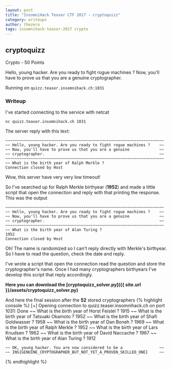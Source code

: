 ```yaml
---
layout: post
title: "InsomniHack Teaser CTF 2017 - cryptoquizz"
category: writeups
author: thezero
tags: insomnihack-teaser-2017 crypto
---
```


## cryptoquizz
Crypto - 50 Points

Hello, young hacker. Are you ready to fight rogue machines ? Now, you'll have to prove us that you are a genuine cryptographer.

Running on `quizz.teaser.insomnihack.ch:1031`


### Writeup
I've started connecting to the service with netcat

`nc quizz.teaser.insomnihack.ch 1031`

The server reply with this text:

    ~~~~~~~~~~~~~~~~~~~~~~~~~~~~~~~~~~~~~~~~~~~~~~~~~~~~~~~~~~~~~~~~~~~~~
    ~~ Hello, young hacker. Are you ready to fight rogue machines ?    ~~
    ~~ Now, you'll have to prove us that you are a genuine             ~~
    ~~ cryptographer.                                                  ~~
    ~~~~~~~~~~~~~~~~~~~~~~~~~~~~~~~~~~~~~~~~~~~~~~~~~~~~~~~~~~~~~~~~~~~~~
    ~~ What is the birth year of Ralph Merkle ?
    Connection closed by Host

Wow, this server have very very low timeout!

So I've searched up for Ralph Merkle birthyear (**1952**) and made a little script that open the connection
and reply with that printing the response. This was the output

    ~~~~~~~~~~~~~~~~~~~~~~~~~~~~~~~~~~~~~~~~~~~~~~~~~~~~~~~~~~~~~~~~~~~~~
    ~~ Hello, young hacker. Are you ready to fight rogue machines ?    ~~
    ~~ Now, you'll have to prove us that you are a genuine             ~~
    ~~ cryptographer.                                                  ~~
    ~~~~~~~~~~~~~~~~~~~~~~~~~~~~~~~~~~~~~~~~~~~~~~~~~~~~~~~~~~~~~~~~~~~~~
    ~~ What is the birth year of Alan Turing ?
	1952
    Connection closed by Host

Oh! The name is randomized so I can't reply directly with Merkle's birthyear.
So I have to read the question, check the date and reply.

I've wrote a script that open the connection read the question and store the cryptographer's name.
Once I had many cryptographers birthyears I've develop this script that reply accordingly.

**Here you can download the [cryptoquizz_solver.py]({{ site.url }}/assets/cryptoquizz_solver.py)**

And here the final session after the **52** stored cryptographers
{% highlight console %}
[+] Opening connection to quizz.teaser.insomnihack.ch on port 1031: Done
~~ What is the birth year of Horst Feistel ?
1915
~~ What is the birth year of Tatsuaki Okamoto ?
1952
~~ What is the birth year of Shafi Goldwasser ?
1958
~~ What is the birth year of Dan Boneh ?
1969
~~ What is the birth year of Ralph Merkle ?
1952
~~ What is the birth year of Lars Knudsen ?
1962
~~ What is the birth year of David Naccache ?
1967
~~ What is the birth year of Alan Turing ?
1912
~~~~~~~~~~~~~~~~~~~~~~~~~~~~~~~~~~~~~~~~~~~~~~~~~~~~~~~~~~~~~~~~~~~~~
~~ OK, young hacker. You are now considered to be a                ~~
~~ INS{GENUINE_CRYPTOGRAPHER_BUT_NOT_YET_A_PROVEN_SKILLED_ONE}     ~~
~~~~~~~~~~~~~~~~~~~~~~~~~~~~~~~~~~~~~~~~~~~~~~~~~~~~~~~~~~~~~~~~~~~~~
{% endhighlight %}

